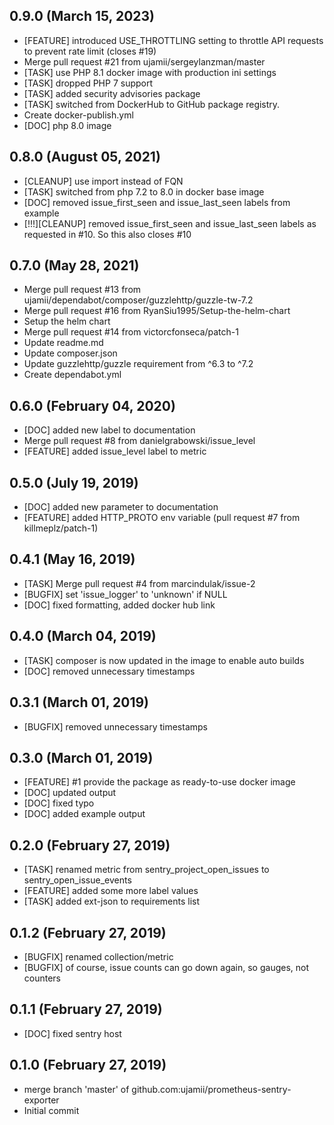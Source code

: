 ## 0.9.0 (March 15, 2023)
  - [FEATURE] introduced USE_THROTTLING setting to throttle API requests to prevent rate limit (closes #19)
  - Merge pull request #21 from ujamii/sergeylanzman/master
  - [TASK] use PHP 8.1 docker image with production ini settings
  - [TASK] dropped PHP 7 support 
  - [TASK] added security advisories package
  - [TASK] switched from DockerHub to GitHub package registry.
  - Create docker-publish.yml
  - [DOC] php 8.0 image

## 0.8.0 (August 05, 2021)
  - [CLEANUP] use import instead of FQN
  - [TASK] switched from php 7.2 to 8.0 in docker base image
  - [DOC] removed issue_first_seen and issue_last_seen labels from example
  - [!!!][CLEANUP] removed issue_first_seen and issue_last_seen labels as requested in #10. So this also closes #10

## 0.7.0 (May 28, 2021)
  - Merge pull request #13 from ujamii/dependabot/composer/guzzlehttp/guzzle-tw-7.2
  - Merge pull request #16 from RyanSiu1995/Setup-the-helm-chart
  - Setup the helm chart
  - Merge pull request #14 from victorcfonseca/patch-1
  - Update readme.md
  - Update composer.json
  - Update guzzlehttp/guzzle requirement from ^6.3 to ^7.2
  - Create dependabot.yml

## 0.6.0 (February 04, 2020)
  - [DOC] added new label to documentation
  - Merge pull request #8 from danielgrabowski/issue_level
  - [FEATURE] added issue_level label to metric

## 0.5.0 (July 19, 2019)
  - [DOC] added new parameter to documentation
  - [FEATURE] added HTTP_PROTO env variable (pull request #7 from killmeplz/patch-1)

## 0.4.1 (May 16, 2019)
  - [TASK] Merge pull request #4 from marcindulak/issue-2
  - [BUGFIX] set 'issue_logger' to 'unknown' if NULL
  - [DOC] fixed formatting, added docker hub link

## 0.4.0 (March 04, 2019)
  - [TASK] composer is now updated in the image to enable auto builds
  - [DOC] removed unnecessary timestamps

## 0.3.1 (March 01, 2019)
  - [BUGFIX] removed unnecessary timestamps

## 0.3.0 (March 01, 2019)
  - [FEATURE] #1 provide the package as ready-to-use docker image
  - [DOC] updated output
  - [DOC] fixed typo
  - [DOC] added example output

## 0.2.0 (February 27, 2019)
  - [TASK] renamed metric from sentry_project_open_issues to sentry_open_issue_events
  - [FEATURE] added some more label values
  - [TASK] added ext-json to requirements list

## 0.1.2 (February 27, 2019)
  - [BUGFIX] renamed collection/metric
  - [BUGFIX] of course, issue counts can go down again, so gauges, not counters

## 0.1.1 (February 27, 2019)
  - [DOC] fixed sentry host

## 0.1.0 (February 27, 2019)
  - merge branch 'master' of github.com:ujamii/prometheus-sentry-exporter
  - Initial commit

